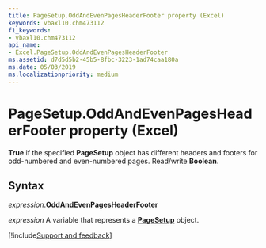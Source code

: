 ```yaml
---
title: PageSetup.OddAndEvenPagesHeaderFooter property (Excel)
keywords: vbaxl10.chm473112
f1_keywords:
- vbaxl10.chm473112
api_name:
- Excel.PageSetup.OddAndEvenPagesHeaderFooter
ms.assetid: d7d5d5b2-45b5-8fbc-3223-1ad74caa180a
ms.date: 05/03/2019
ms.localizationpriority: medium
---
```



# PageSetup.OddAndEvenPagesHeaderFooter property (Excel)

**True** if the specified **PageSetup** object has different headers and footers for odd-numbered and even-numbered pages. Read/write **Boolean**.


## Syntax

_expression_.**OddAndEvenPagesHeaderFooter**

_expression_ A variable that represents a **[PageSetup](Excel.PageSetup.md)** object.




[!include[Support and feedback](~/includes/feedback-boilerplate.md)]